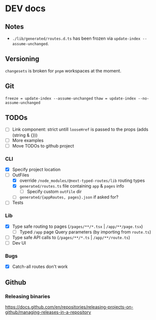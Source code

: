 # DEV docs

## Notes
 - `./lib/generated/routes.d.ts` has been frozen via `update-index --assume-unchanged`.

## Versioning
`changesets` is broken for `pnpm` workspaces at the moment.

## Git
`freeze = update-index --assume-unchanged`
`thaw = update-index --no-assume-unchanged`

## TODOs
 - [ ] Link component: strict untill `looseHref` is passed to the props (adds (string & {}))
 - [ ] More examples
 - [ ] Move TODOs to github project

### CLI
 - [x] Specify project location
 - [ ] OutFiles
    - [x] override `/node_modules/@next-typed-routes/lib` routing types
    - [x] `generated/routes.ts` file containing `app` & `pages` info
        - [ ] Specify custom `outFile` dir
    - [ ] `generated/{appRoutes, pages}.json` if asked for?
 - [ ] Tests

### Lib
 - [x] Type safe routing to pages (`/pages/**/*.tsx` | `/app/**/page.tsx`)
    <!-- - [ ] Support multiple occurances of the same path parameter (if allowed by next) -->
    - [ ] Typed `/app` page Query parameters (by importing from `route.ts`)
 - [ ] Type safe API calls to (`/pages/**/*.ts` | `/app/**/route.ts`)
 - [ ] Dev UI

### Bugs
 - [x] Catch-all routes don't work
 <!-- - [ ] Give router buiders instead of router instances because of React context issues -->
 <!--    - [ ] hook builders -->
 <!--    - [ ] Stop generating types in node modules since it's not needed anymore -->
 <!-- - [ ] Parent index is scoped to the router instead of all pages -->


## Github
### Releasing binaries
https://docs.github.com/en/repositories/releasing-projects-on-github/managing-releases-in-a-repository
